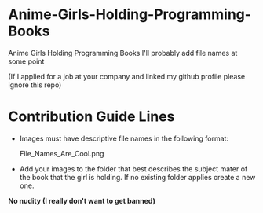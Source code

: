 # Anime-Girls-Holding-Programming-Books
Anime Girls Holding Programming Books
I'll probably add file names at some point


(If I applied for a job at your company and linked my github profile please ignore this repo)


# Contribution Guide Lines

* Images must have descriptive file names in the following format:

    File_Names_Are_Cool.png

* Add your images to the folder that best describes the subject mater of the book that the girl is holding. If no existing folder applies create a new one.
    
__No nudity (I really don't want to get banned)__
